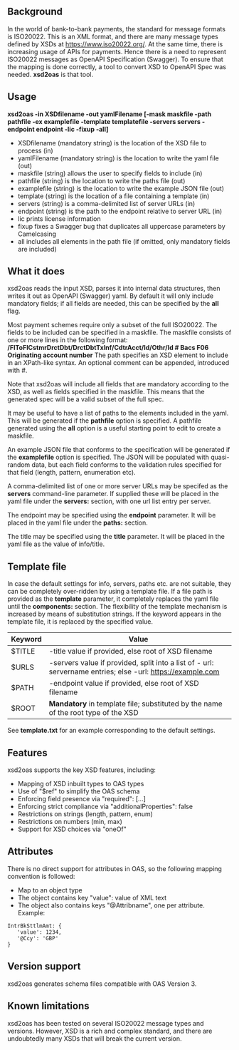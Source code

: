## Background
In the world of bank-to-bank payments, the standard for message formats is ISO20022. This is an XML format, and there are many message types defined by XSDs at https://www.iso20022.org/. At the same time, there is increasing usage of APIs for payments. Hence there is a need to represent ISO20022 messages as OpenAPI Specification (Swagger). To ensure that the mapping is done correctly, a tool to convert XSD to OpenAPI Spec was needed. **xsd2oas** is that tool.

## Usage
**xsd2oas -in XSDfilename -out yamlFilename [-mask maskfile -path pathfile -ex examplefile -template templatefile -servers servers -endpoint endpoint -lic -fixup -all]**
- XSDfilename (mandatory string) is the location of the XSD file to process (in)
- yamlFilename (mandatory string) is the location to write the yaml file (out)
- maskfile (string) allows the user to specify fields to include (in)
- pathfile (string) is the location to write the paths file (out)
- examplefile (string) is the location to write the example JSON file (out)
- template (string) is the location of a file containing a template (in)
- servers (string) is a comma-delimited list of server URLs (in)
- endpoint (string) is the path to the endpoint relative to server URL (in)
- lic prints license information
- fixup fixes a Swagger bug that duplicates all uppercase parameters by Camelcasing
- all includes all elements in the path file (if omitted, only mandatory fields are included)

## What it does
xsd2oas reads the input XSD, parses it into internal data structures, then writes it out as OpenAPI (Swagger) yaml. By default it will only include mandatory fields; if all fields are needed, this can be specified by the **all** flag.

Most payment schemes require only a subset of the full ISO20022. The fields to be included can be specified in a maskfile. The maskfile consists of one or more lines in the following format:
**/FIToFICstmrDrctDbt/DrctDbtTxInf/CdtrAcct/Id/Othr/Id                        # Bacs F06 Originating account number**
The path specifies an XSD element to include in an XPath-like syntax. An optional comment can be appended, introduced with #.

Note that xsd2oas will include all fields that are mandatory according to the XSD, as well as fields specified in the maskfile. This means that the generated spec will be a valid subset of the full spec.

It may be useful to have a list of paths to the elements included in the yaml. This will be generated if the **pathfile** option is specified. A pathfile generated using the **all** option is a useful starting point to edit to create a maskfile. 

An example JSON file that conforms to the specification will be generated if the **examplefile** option is specified. The JSON will be populated with quasi-random data, but each field conforms to the validation rules specified for that field (length, pattern, enumeration etc).

A comma-delimited list of one or more server URLs may be specifed as the **servers** command-line parameter. If supplied these will be placed in the yaml file under the **servers:** section, with one url list entry per server.

The endpoint may be specified using the **endpoint** parameter. It will be placed in the yaml file under the **paths:** section.

The title may be specified using the **title** parameter. It will be placed in the yaml file as the value of info/title.

## Template file
In case the default settings for info, servers, paths etc. are not suitable, they can be completely over-ridden by using a template file. If a file path is provided as the **template** parameter, it completely replaces the yaml file until the **components:** section. The flexibility of the template mechanism is increased by means of substitution strings. If the keyword appears in the template file, it is replaced by the specified value.

Keyword|Value
-------|-----
$TITLE|-title value if provided, else root of XSD filename
$URLS|-servers value if provided, split into a list of - url: servername entries; else -url: https://example.com
$PATH|-endpoint value if provided, else root of XSD filename
$ROOT|**Mandatory** in template file; substituted by the name of the root type of the XSD

See **template.txt** for an example corresponding to the default settings.

## Features
xsd2oas supports the key XSD features, including:
- Mapping of XSD inbuilt types to OAS types
- Use of "$ref" to simplify the OAS schema
- Enforcing field presence via "required": [...]
- Enforcing strict compliance via "additionalProperties": false
- Restrictions on strings (length, pattern, enum)
- Restrictions on numbers (min, max)
- Support for XSD choices via "oneOf"

## Attributes
There is no direct support for attributes in OAS, so the following mapping convention is followed:
- Map to an object type
- The object contains key "value": value of XML text
- The object also contains keys "@Attribname", one per attribute.
Example:
```
IntrBkSttlmAmt: {
   'value': 1234,
   '@Ccy': 'GBP'
}
```
## Version support
xsd2oas generates schema files compatible with OAS Version 3.

## Known limitations
xsd2oas has been tested on several ISO20022 message types and versions. However, XSD is a rich and complex standard, and there are undoubtedly many XSDs that will break the current version.

